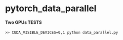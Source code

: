 # pytorch_data_parallel
#### Two GPUs TESTS
```
>> CUDA_VISIBLE_DEVICES=0,1 python data_parallel.py
```

